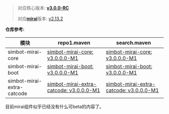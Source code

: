 > 对应核心版本: [**v3.0.0-RC**](https://github.com/ForteScarlet/simpler-robot/releases/tag/v3.0.0-RC)
>
> 对应[**mirai**](https://github.com/mamoe/mirai)版本: [v2.13.2](https://github.com/mamoe/mirai/releases/tag/v2.13.2)

**仓库参考:**

| **模块** | **repo1.maven** | **search.maven** |
|---------|-----------------|------------------|
| simbot-mirai-core | [simbot-mirai-core: v3.0.0.0-M1](https://repo1.maven.org/maven2/love/forte/simbot/component/simbot-component-mirai-core/3.0.0.0-M1) | [simbot-mirai-core: v3.0.0.0-M1](https://search.maven.org/artifact/love.forte.simbot.component/simbot-component-mirai-core/3.0.0.0-M1/jar)  |
| simbot-mirai-boot | [simbot-mirai-boot: v3.0.0.0-M1](https://repo1.maven.org/maven2/love/forte/simbot/component/simbot-component-mirai-boot/3.0.0.0-M1) | [simbot-mirai-boot: v3.0.0.0-M1](https://search.maven.org/artifact/love.forte.simbot.component/simbot-component-mirai-boot/3.0.0.0-M1/jar)  |
| simbot-mirai-extra-catcode | [simbot-mirai-extra-catcode: v3.0.0.0-M1](https://repo1.maven.org/maven2/love/forte/simbot/component/simbot-component-mirai-extra-catcode/3.0.0.0-M1) | [simbot-mirai-extra-catcode: v3.0.0.0-M1](https://search.maven.org/artifact/love.forte.simbot.component/simbot-component-mirai-extra-catcode/3.0.0.0-M1/jar)  |

目前mirai组件似乎已经没有什么可beta的内容了。
